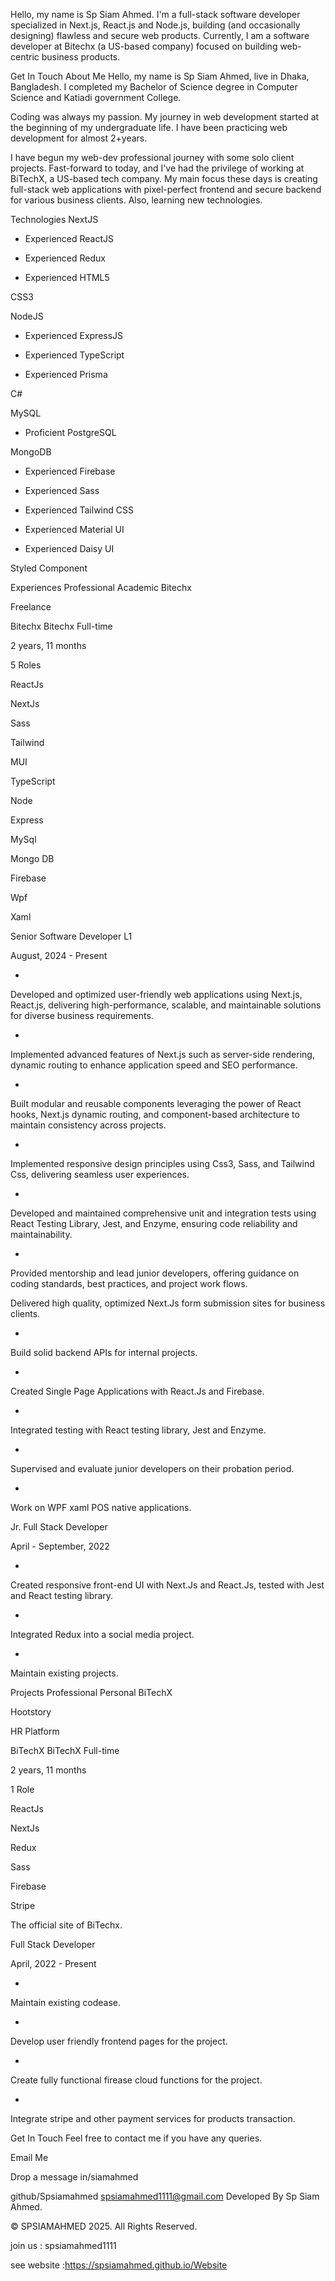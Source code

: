 
Hello, my name is
Sp Siam Ahmed.
I'm a full-stack software developer specialized in Next.js, React.js and Node.js, building (and occasionally designing) flawless and secure web products. Currently, I am a software developer at Bitechx (a US-based company) focused on building web-centric business products.

Get In Touch
About Me
Hello, my name is Sp Siam Ahmed, live in Dhaka, Bangladesh. I completed my Bachelor of Science degree in Computer Science and Katiadi government College.

Coding was always my passion. My journey in web development started at the beginning of my undergraduate life. I have been practicing web development for almost 2+years.

I have begun my web-dev professional journey with some solo client projects. Fast-forward to today, and I've had the privilege of working at BiTechX, a US-based tech company. My main focus these days is creating full-stack web applications with pixel-perfect frontend and secure backend for various business clients. Also, learning new technologies.

Technologies
NextJS

- Experienced
ReactJS

- Experienced
Redux

- Experienced
HTML5

CSS3

NodeJS

- Experienced
ExpressJS

- Experienced
TypeScript

- Experienced
Prisma

C#

MySQL

- Proficient
PostgreSQL

MongoDB

- Experienced
Firebase

- Experienced
Sass

- Experienced
Tailwind CSS

- Experienced
Material UI

- Experienced
Daisy UI

Styled Component

Experiences
Professional
Academic
Bitechx

Freelance

Bitechx
Bitechx
Full-time

2 years, 11 months

5 Roles

ReactJs

NextJs

Sass

Tailwind

MUI

TypeScript

Node

Express

MySql

Mongo DB

Firebase

Wpf

Xaml

Senior Software Developer L1

August, 2024 - Present

-
Developed and optimized user-friendly web applications using Next.js, React.js, delivering high-performance, scalable, and maintainable solutions for diverse business requirements.

-
Implemented advanced features of Next.js such as server-side rendering, dynamic routing to enhance application speed and SEO performance.

-
Built modular and reusable components leveraging the power of React hooks, Next.js dynamic routing, and component-based architecture to maintain consistency across projects.

-
Implemented responsive design principles using Css3, Sass, and Tailwind Css, delivering seamless user experiences.

-
Developed and maintained comprehensive unit and integration tests using React Testing Library, Jest, and Enzyme, ensuring code reliability and maintainability.

-
Provided mentorship and lead junior developers, offering guidance on coding standards, best practices, and project work flows.


Delivered high quality, optimized Next.Js form submission sites for business clients.

-
Build solid backend APIs for internal projects.

-
Created Single Page Applications with React.Js and Firebase.

-
Integrated testing with React testing library, Jest and Enzyme.

-
Supervised and evaluate junior developers on their probation period.

-
Work on WPF xaml POS native applications.

Jr. Full Stack Developer

April - September, 2022

-
Created responsive front-end UI with Next.Js and React.Js, tested with Jest and React testing library.

-
Integrated Redux into a social media project.

-
Maintain existing projects.

Projects
Professional
Personal
BiTechX

Hootstory

HR Platform

BiTechX
BiTechX
Full-time

2 years, 11 months

1 Role

ReactJs

NextJs

Redux

Sass

Firebase

Stripe

The official site of BiTechx.

Full Stack Developer

April, 2022 - Present

-
Maintain existing codease.

-
Develop user friendly frontend pages for the project.

-
Create fully functional firease cloud functions for the project.

-
Integrate stripe and other payment services for products transaction.

Get In Touch
Feel free to contact me if you have any queries.


Email Me

Drop a message
in/siamahmed

github/Spsiamahmed 
spsiamahmed1111@gmail.com
Developed By Sp Siam Ahmed.

© SPSIAMAHMED 2025. All Rights Reserved.

join us : spsiamahmed1111

see website :https://spsiamahmed.github.io/Website
